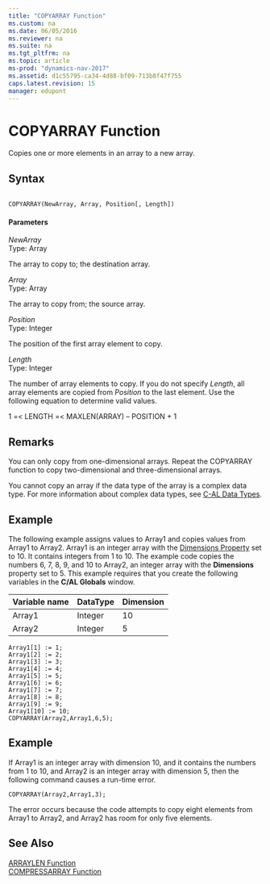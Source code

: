 ```yaml
---
title: "COPYARRAY Function"
ms.custom: na
ms.date: 06/05/2016
ms.reviewer: na
ms.suite: na
ms.tgt_pltfrm: na
ms.topic: article
ms-prod: "dynamics-nav-2017"
ms.assetid: d1c55795-ca34-4d88-bf09-713b8f47f755
caps.latest.revision: 15
manager: edupont
---
```

# COPYARRAY Function
Copies one or more elements in an array to a new array.  
  
## Syntax  
  
```  
  
COPYARRAY(NewArray, Array, Position[, Length])  
```  
  
#### Parameters  
 *NewArray*  
 Type: Array  
  
 The array to copy to; the destination array.  
  
 *Array*  
 Type: Array  
  
 The array to copy from; the source array.  
  
 *Position*  
 Type: Integer  
  
 The position of the first array element to copy.  
  
 *Length*  
 Type: Integer  
  
 The number of array elements to copy. If you do not specify *Length*, all array elements are copied from *Position* to the last element. Use the following equation to determine valid values.  
  
 1 =\< LENGTH =\< MAXLEN\(ARRAY\) – POSITION + 1  
  
## Remarks  
 You can only copy from one-dimensional arrays. Repeat the COPYARRAY function to copy two-dimensional and three-dimensional arrays.  
  
 You cannot copy an array if the data type of the array is a complex data type. For more information about complex data types, see [C-AL Data Types](C-AL-Data-Types.md).  
  
## Example  
 The following example assigns values to Array1 and copies values from Array1 to Array2. Array1 is an integer array with the [Dimensions Property](Dimensions-Property.md) set to 10. It contains integers from 1 to 10. The example code copies the numbers 6, 7, 8, 9, and 10 to Array2, an integer array with the **Dimensions** property set to 5. This example requires that you create the following variables in the **C/AL Globals** window.  
  
|Variable name|DataType|Dimension|  
|-------------------|--------------|---------------|  
|Array1|Integer|10|  
|Array2|Integer|5|  
  
```  
Array1[1] := 1;  
Array1[2] := 2;  
Array1[3] := 3;  
Array1[4] := 4;  
Array1[5] := 5;  
Array1[6] := 6;  
Array1[7] := 7;  
Array1[8] := 8;  
Array1[9] := 9;  
Array1[10] := 10;  
COPYARRAY(Array2,Array1,6,5);  
```  
  
## Example  
 If Array1 is an integer array with dimension 10, and it contains the numbers from 1 to 10, and Array2 is an integer array with dimension 5, then the following command causes a run-time error.  
  
```  
COPYARRAY(Array2,Array1,3);  
```  
  
 The error occurs because the code attempts to copy eight elements from Array1 to Array2, and Array2 has room for only five elements.  
  
## See Also  
 [ARRAYLEN Function](ARRAYLEN-Function.md)   
 [COMPRESSARRAY Function](COMPRESSARRAY-Function.md)
